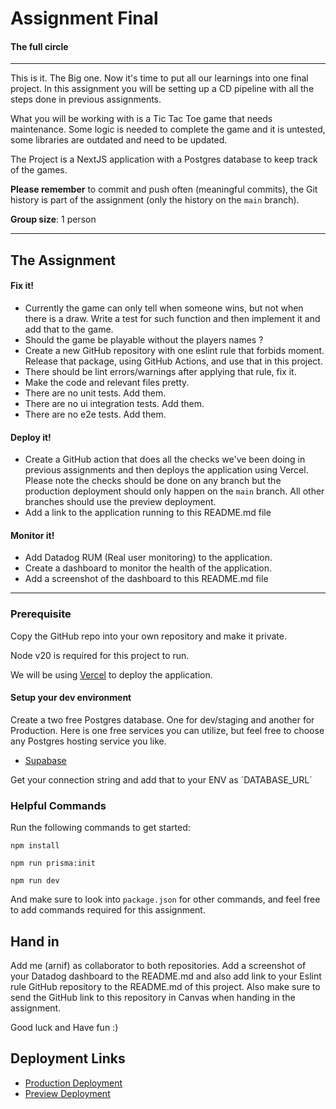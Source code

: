 # Assignment Final

#### The full circle

---

This is it. The Big one. Now it's time to put all our learnings into one final project. In this assignment you will be setting up a CD pipeline with all the steps done in previous assignments.

What you will be working with is a Tic Tac Toe game that needs maintenance. Some logic is needed to complete the game and it is untested, some libraries are outdated and need to be updated.

The Project is a NextJS application with a Postgres database to keep track of the games.

**Please remember** to commit and push often (meaningful commits), the Git history is part of the assignment (only the history on the `main` branch).

**Group size**: 1 person

---

## The Assignment

#### **Fix it!**

- Currently the game can only tell when someone wins, but not when there is a draw. Write a test for such function and then implement it and add that to the game.
- Should the game be playable without the players names ?
- Create a new GitHub repository with one eslint rule that forbids moment. Release that package, using GitHub Actions, and use that in this project.
- There should be lint errors/warnings after applying that rule, fix it.
- Make the code and relevant files pretty.
- There are no unit tests. Add them.
- There are no ui integration tests. Add them.
- There are no e2e tests. Add them.

#### **Deploy it!**

- Create a GitHub action that does all the checks we've been doing in previous assignments and then deploys the application using Vercel. Please note the checks should be done on any branch but the production deployment should only happen on the `main` branch. All other branches should use the preview deployment.
- Add a link to the application running to this README.md file

#### **Monitor it!**

- Add Datadog RUM (Real user monitoring) to the application.
- Create a dashboard to monitor the health of the application.
- Add a screenshot of the dashboard to this README.md file

---

### Prerequisite

Copy the GitHub repo into your own repository and make it private.

Node v20 is required for this project to run.

We will be using [Vercel](https://vercel.com/) to deploy the application.

#### Setup your dev environment

Create a two free Postgres database. One for dev/staging and another for Production.
Here is one free services you can utilize, but feel free to choose any Postgres hosting service you like.

- [Supabase](https://app.supabase.com/)

Get your connection string and add that to your ENV as ´DATABASE_URL´

### Helpful Commands

Run the following commands to get started:

`npm install`

`npm run prisma:init`

`npm run dev`

And make sure to look into `package.json` for other commands, and feel free to add commands required for this assignment.

## Hand in

Add me (arnif) as collaborator to both repositories. Add a screenshot of your Datadog dashboard to the README.md and also add link to your Eslint rule GitHub repository to the README.md of this project.
Also make sure to send the GitHub link to this repository in Canvas when handing in the assignment.

Good luck and Have fun :)

## Deployment Links

- [Production Deployment](https://assignment-final-2024.vercel.app)
- [Preview Deployment](https://assignment-final-2024-git-main.vercel.app)
